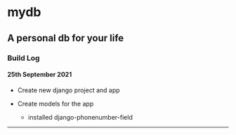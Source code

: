 # mydb
## A personal db for your life

### Build Log

#### 25th September 2021


* Create new django project and app

* Create models for the app
	* installed django-phonenumber-field

---
